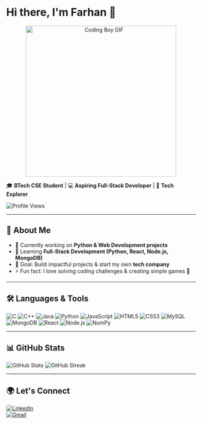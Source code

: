 # Hi there, I'm Farhan 👋  

<div align="center">
  <img src="https://media.giphy.com/media/qgQUggAC3Pfv687qPC/giphy.gif" alt="Coding Boy GIF" width="400"/>
</div>

🎓 **BTech CSE Student** | 💻 **Aspiring Full-Stack Developer** | 🚀 **Tech Explorer**  

![Profile Views](https://komarev.com/ghpvc/?username=farhan-islam-2004&color=blue&style=flat-square)  

---

## 🌟 About Me
- 🔭 Currently working on **Python & Web Development projects**  
- 🌱 Learning **Full-Stack Development (Python, React, Node.js, MongoDB)**  
- 🎯 Goal: Build impactful projects & start my own **tech company**  
- ⚡ Fun fact: I love solving coding challenges & creating simple games 🎲  

---

## 🛠️ Languages & Tools  
![C](https://img.shields.io/badge/C-00599C?style=for-the-badge&logo=c&logoColor=white)
![C++](https://img.shields.io/badge/C++-00599C?style=for-the-badge&logo=cplusplus&logoColor=white)
![Java](https://img.shields.io/badge/Java-ED8B00?style=for-the-badge&logo=openjdk&logoColor=white)
![Python](https://img.shields.io/badge/Python-3776AB?style=for-the-badge&logo=python&logoColor=white)
![JavaScript](https://img.shields.io/badge/JavaScript-F7DF1E?style=for-the-badge&logo=javascript&logoColor=black)
![HTML5](https://img.shields.io/badge/HTML5-E34F26?style=for-the-badge&logo=html5&logoColor=white)
![CSS3](https://img.shields.io/badge/CSS3-1572B6?style=for-the-badge&logo=css3&logoColor=white)
![MySQL](https://img.shields.io/badge/MySQL-4479A1?style=for-the-badge&logo=mysql&logoColor=white)
![MongoDB](https://img.shields.io/badge/MongoDB-4EA94B?style=for-the-badge&logo=mongodb&logoColor=white)
![React](https://img.shields.io/badge/React-20232A?style=for-the-badge&logo=react&logoColor=61DAFB)
![Node.js](https://img.shields.io/badge/Node.js-339933?style=for-the-badge&logo=nodedotjs&logoColor=white)
![NumPy](https://img.shields.io/badge/NumPy-013243?style=for-the-badge&logo=numpy&logoColor=white)

---

## 📊 GitHub Stats  
![GitHub Stats](https://github-readme-stats.vercel.app/api?username=farhan-islam-2004&show_icons=true&theme=radical)
![GitHub Streak](https://github-readme-streak-stats.herokuapp.com/?user=farhan-islam-2004&theme=radical)

---

## 🌍 Let's Connect  
[![LinkedIn](https://img.shields.io/badge/LinkedIn-0A66C2?style=for-the-badge&logo=linkedin&logoColor=white)](https://www.linkedin.com/in/farhanislam20)  
[![Gmail](https://img.shields.io/badge/Gmail-D14836?style=for-the-badge&logo=gmail&logoColor=white)](mailto:farhanrohit2004@gmail.com)
